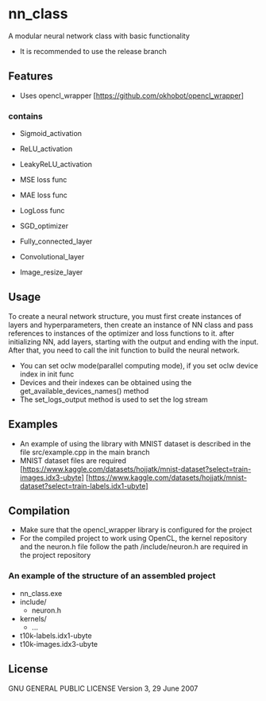 # nn_class
A modular neural network class with basic functionality
- It is recommended to use the release branch 

## Features
- Uses opencl_wrapper [https://github.com/okhobot/opencl_wrapper]

### contains
 - Sigmoid_activation
 - ReLU_activation
 - LeakyReLU_activation
 
 - MSE loss func
 - MAE loss func
 - LogLoss func

 - SGD_optimizer

 - Fully_connected_layer
 - Convolutional_layer
 - Image_resize_layer


## Usage
To create a neural network structure, you must first create instances of layers and hyperparameters, then create an instance of NN class and pass references to instances of the optimizer and loss functions to it. 
after initializing NN, add layers, starting with the output and ending with the input. After that, you need to call the init function to build the neural network.

- You can set oclw mode(parallel computing mode), if you set oclw device index in init func
- Devices and their indexes can be obtained using the get_available_devices_names() method
- The set_logs_output method is used to set the log stream




## Examples
- An example of using the library with MNIST dataset is described in the file src/example.cpp in the main branch
- MNIST dataset files are required [https://www.kaggle.com/datasets/hojjatk/mnist-dataset?select=train-images.idx3-ubyte] [https://www.kaggle.com/datasets/hojjatk/mnist-dataset?select=train-labels.idx1-ubyte]

## Сompilation 
- Make sure that the opencl_wrapper library is configured for the project
- For the compiled project to work using OpenCL, the kernel repository and the neuron.h file follow the path /include/neuron.h are required in the project repository
### An example of the structure of an assembled project
- nn_class.exe
- include/
    - neuron.h
- kernels/
    - ...
- t10k-labels.idx1-ubyte
- t10k-images.idx3-ubyte


## License
GNU GENERAL PUBLIC LICENSE Version 3, 29 June 2007